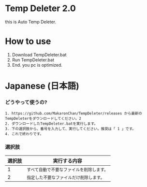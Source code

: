 # Temp Deleter 2.0
this is Auto Temp Deleter.

# How to use
1. Download TempDeleter.bat
2. Run TempDeleter.bat
3. End. you pc is optimized.


# Japanese (日本語)

### どうやって使うの?

```console
1. https://github.com/MakaronChan/TempDeleter/releases から最新のTempDeleterをダウンロードしてください。2
2. ダウンロードしたTempDeleter.batを実行します。
3. 下の選択肢から、番号を入力して、実行してください。推奨は「 1 」です。
4. これで終わりです。
```

### 選択肢

| 選択肢 | 実行する内容 |
| -------- | ---- |
| 1 | `すべて自動で不要なファイルを削除します。` |
| 2 | `指定した不要なファイルだけ削除します。` |
